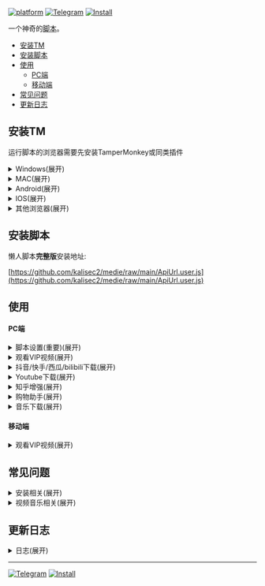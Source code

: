 [![platform](https://img.shields.io/badge/Platform-Windows%20%7C%20Mac%20%7C%20Android%20%7C%20IOS-red.svg)](https://github.com/kalisec2/medie/raw/main/ApiUrl.user.js) [![Telegram](https://img.shields.io/badge/Telegram-issues-blue?logo=telegram)](https://t.me/+sGo6ZZvy54wzYTll) [![Install](https://img.shields.io/badge/安装-005200)](https://github.com/kalisec2/medie/raw/main/ApiUrl.user.js)


一个神奇的[脚本](https://github.com/kalisec2/medie/raw/main/ApiUrl.user.js)。

- [安装TM](#安装tm)
- [安装脚本](#安装脚本)
- [使用](#使用)
    - [PC端](#pc端)
    - [移动端](#移动端)
- [常见问题](#常见问题)
- [更新日志](#更新日志)

## 安装TM

运行脚本的浏览器需要先安装TamperMonkey或同类插件

<details><summary>Windows(展开)</summary>
<p>

[Google Chrome](https://chrome.google.com/webstore/detail/tampermonkey/dhdgffkkebhmkfjojejmpbldmpobfkfo?hl=zh-CN) (需要科学上网)

[火狐 FireFox](https://addons.mozilla.org/zh-CN/firefox/addon/tampermonkey)

[微软 EDGE](https://microsoftedge.microsoft.com/addons/detail/iikmkjmpaadaobahmlepeloendndfphd?hl=zh-CN)
</p>
</details>
<details><summary>MAC(展开)</summary>
<p>

[MAC Safari](https://apps.apple.com/cn/app/tampermonkey/id1482490089)
</p>
</details>

<details><summary>Android(展开)</summary>
<p>

X浏览器和VIA浏览器自带插件，无需安装。

[Kiwi浏览器](https://chrome.google.com/webstore/detail/tampermonkey/dhdgffkkebhmkfjojejmpbldmpobfkfo?hl=zh-CN) (需要科学上网)

</p>
</details>

<details><summary>IOS(展开)</summary>
<p>

在 IOS 应用商店中搜索并安装 “拦截100” 或者 “stay”
</p>
</details>

<details><summary>其他浏览器(展开)</summary>
<p>

其他浏览器可在官方扩展市场搜索: “Tampermonkey”、“篡改猴”、“油猴”、“暴力猴”等脚本插件进行安装。

</p>
</details>

## 安装脚本
   
   懒人脚本**完整版**安装地址: 

   [https://github.com/kalisec2/medie/raw/main/ApiUrl.user.js](https://github.com/kalisec2/medie/raw/main/ApiUrl.user.js)

## 使用

#### PC端

<details><summary>脚本设置(重要)(展开)</summary>
<p>

![脚本设置](https://gitlab.com/lanhaha/lanrenjiaoben/-/raw/main/img/jbsetup.jpg)

    浏览器打开任意视频网站，在右上角Tampermonkey中打开脚本设置。

</p>
</details>

<details><summary>观看VIP视频(展开)</summary>
<p>

![解析图标](https://gitlab.com/lanhaha/lanrenjiaoben/-/raw/main/img/zhanwai.jpg)

    站内解析:
    1. 脚本“设置”-“解析设置”-“站外解析”调整为关闭状态
    2. 浏览任意单个视频，鼠标移动到左侧红色VIP图标上，弹出的窗口选择合适的线路点击即可在网页内播放。
   
    站外解析:
    3. 脚本“设置”-“解析设置”-“站外解析”调整为开启状态
    4. 浏览任意单个视频，鼠标移动到左侧红色VIP图标上，弹出的窗口选择合适的线路点击即可打开新页面播放。
   
    自定义线路:
    5. 脚本“设置”-“解析设置”-“解析线路”
    6. 编辑线路内容，每线路一行，线路名称和线路地址用半角逗号隔开。

</p>
</details>

<details><summary>抖音/快手/西瓜/bilibili下载(展开)</summary>
<p>

![抖音下载](https://gitlab.com/lanhaha/lanrenjiaoben/-/raw/main/img/douyin.jpg)

    1. 在douyin.com/kuaishou.com/xigua.com/bilibili.com任意视频播放窗口的下方播放工具条找到下载按钮
    2. 选择对应的下载方式点击就可以下载
    3. 注意: 直接下载方式，越长的视频需要等待的时间越长。
    4. 注意: bilibili屏蔽了网页方式直接下载，这里可以安装IDM(Internet Download Manager)，在点击下载的同时唤醒IDM进行下载就能成功。

</p>
</details>
<details><summary>Youtube下载(展开)</summary>
<p>

    1. 鼠标移动到youtube.com任意视频播放窗口左侧红色VIP图标
    2. 选择对应的下载线路点击
    3. 在弹出的页面中点击下载。
</p>
</details>
<details><summary>知乎增强(展开)</summary>
<p>

    在脚本设置中开关相关功能。
</p>
</details>
<details><summary>购物助手(展开)</summary>
<p>

    1. 筛选仅显示淘宝: 在淘宝商品搜索页面，默认只有仅显示天猫，没有仅显示淘宝。脚本新增仅显示淘宝功能，勾选即可方便筛选商品。
    2. 显示隐藏优惠券: 淘宝、天猫、京东等商品页面立即购买上方显示隐藏优惠券。
</p>
</details>
<details><summary>音乐下载(展开)</summary>
<p>

    网易云音乐
    1. 点击任意一个音乐单曲(非歌单)
    2. 点击左侧VIP图标
    3. 在弹出的窗口中点下载。

    腾讯音乐
    1. 点击任意一个音乐单曲，点击播放
    2. 在播放页面点击左侧VIP图标
    3. 在弹出的窗口中点下载。
    
    酷狗/酷我音乐
    1. 点击任意一个音乐单曲，点击播放
    2. 在播放页面下方的进度条上找到下载按钮，点击下载。
  
    喜马拉雅
    单独下载:
    1. 点击任意一个音乐单曲，点击播放
    2. 在播放页面下方的进度条上找到下载按钮，点击下载。
    批量下载:
    1. 在音乐集的音乐列表左侧勾选需要下载的音乐
    2. 点击音乐集音乐列表右上方批量下载。
</p>
</details>

#### 移动端

<details><summary>观看VIP视频(展开)</summary>
<p>

![移动vip](https://gitlab.com/lanhaha/lanrenjiaoben/-/raw/main/img/mobile.jpg)

    浏览任意单个视频，鼠标点击左侧红色VIP图标，在弹出的窗口选择合适的线路点击即可在网页内播放。
</p>
</details>

## 常见问题

<details><summary>安装相关(展开)</summary>
<p>

1. 不显示VIP图标怎么排查？<br>
* 脚本只支持浏览器，不支持客户端，且只会在能起作用的页面显示。例如zhihu.com
* 点击浏览器右上角的Tampermonkey插件图标，查看是否为已启用状态。
* 点击浏览器右上角的Tampermonkey插件图标，在管理面板里关闭其他脚本，按F5刷新网页试试。
* 如果是360安全浏览器要切换到极速模式，另外不建议使用国产浏览器。
* 点击浏览器右上角的Tampermonkey插件图标，打开脚本的设置，查看图标设置是否正常，根据需要调整图标的位置并保存。
   
2. safari浏览器怎么使用脚本？<br>
safari可以使用Tampermonkey，但是因为浏览器内核不一样，使用中可能会有问题。

3. 为什么我的浏览器点击安装脚本会下载一个文件，打开会提示编译错误？<br>
安装脚本前应该先安装Tampermonkey，点击安装脚本会自动安装到Tampermonkey里，如果已经安装Tampermonkey还出现这样的情况，重启试试，或者通过手动安装的方式安装。

4. 为什么已经卸载了脚本还会在视频网站左侧显示图标?<br>
检查该浏览器是否安装了暴力猴，Greasemonkey，AdGuard或者其他同类插件，可能是这些插件里也安装了脚本，删除这些插件里的脚本试试。

5. 电视上能不能用?<br>
正常情况不可以，有能力的可以自行研究。

6. 脚本弹出更新提示怎么办？<br>
脚本在发现新版本后会弹出更新提示。点击“忽略”则当天不会再有提示；点击“查看更新”并更新到[最新版](https://github.com/kalisec2/medie/raw/main/ApiUrl.user.js)的脚本则不会再有提示。 [点击更新](https://github.com/kalisec2/medie/raw/main/ApiUrl.user.js)

</p>
</details>

<details><summary>视频音乐相关(展开)</summary>
<p>

1. 为什么有的视频无法解析成功？<br>
脚本无法控制线路是否正常，不是所有线路100%能解析所有视频，视频无法解析属于正常情况，更换其他线路试试。另外有优质线路可以自行添加进脚本。

2. 为什么以前用的好好的现在不能用了？
一般晚上用的人较多，线路会比较拥挤。另外如果大量重复点击解析，可能会被线路认为是恶意行为，造成IP被解析线路屏蔽，换其他线路或者换个IP试试。另外目前脚本支持自定义线路，个人有好的线路可自行添加。

3. 视频解析怎么看蓝光4K？<br>
视频解析的清晰度是各线路自己设置的，看不了蓝光4K。

4. 为什么手机看视频会有广告？<br>
脚本已经把手机端带广告的线路屏蔽了，但是有可能之前没广告的线路，后来又添加了广告，脚本会定期更换这部分线路。

5. 为什么B站视频下载打不开？<br>
脚本获取视频链接正常，但是B站屏蔽了浏览器直接下载视频，可以安装IDM(Internet Download Manager)，在点击下载的同时唤醒IDM进行下载就能成功。

6. 音乐/视频下载位置在哪？<br>
你的操作系统下载目录，或者浏览器单独设置文件下载目录，在浏览器设置的下载历史里可以找到文件。

7. 为什么有的音乐下载链接是空的？<br>
脚本的音乐下载功能是免客户端下载，也可以下载部分能在线听的歌曲，但无法下载收费歌曲。

8. 为什么下载音乐会变成播放音乐？<br>
因为现在的浏览器都会自动播放下载的mp3文件，复制播放音乐页面的地址，放到下载软件例如迅雷、idm中下载即可。

9. 为什么有的视频下载会提示加密？<br>
有的短视频网站会在用户预加载视频的时候判断网速，如果网速不够，就会用加密的方式加载视频。解决方法是分享视频，然后单独打开分享链接，默认首个视频一般都不会是加密视频，除非视频时间很长。

</p>
</details>

## 更新日志

<details><summary>日志(展开)</summary>
<p>

6.8.22
优化视频解析线路

6.8.19
优化快手下载按钮

6.8.18
优化视频解析线路

6.8.16
优化更新提示

6.8.13
修复知乎,b站,Youtube样式冲突

6.8.12
增加提醒更新内容

6.8.10
添加设置菜单foot内容
</p>
</details>

---

[![Telegram](https://img.shields.io/badge/Telegram-issues-blue?logo=telegram)](https://t.me/+sGo6ZZvy54wzYTll)  [![Install](https://img.shields.io/badge/更新脚本-005200)](https://github.com/kalisec2/medie/raw/main/ApiUrl.user.js)
